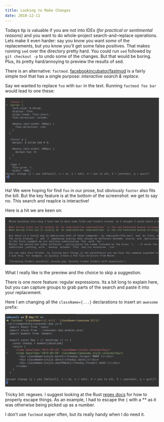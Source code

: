 ```yaml
---
title: Looking to Make Changes
date: 2018-12-11
---
```


Todays tip is valuable if you are not into IDEs (_for practical or sentimental reasons_) and you want to do whole-project search-and-replace operations.
Lets make it even harder: say you know you want _some_ of the replacements, but you know you'll get some false positives.
That makes running `sed` over the directory pretty hard.
You could run `sed` followed by `git checkout -p` to undo some of the changes. But that would be boring.
Plus, its pretty hard/annoying to preview the results of sed.

There is an alternative: `fastmod`. [facebookincubator/fastmod](https://github.com/facebookincubator/fastmod) is a fairly simple tool
that has a single purpose: _interactive search & replace_.

Say we wanted to replace `foo` with `bar` in the text.
Running `fastmod foo bar` would lead to one these:

![Rejecting a change in fastmod](./fastmod1.png 'Here is a change we dont want')

Ha! We were hoping for find `foo` in our prose, but obviously `footer` also fits the bill.
But the key feature is at the bottom of the screenshot: we get to say no.
This search and reaplce is interactive!

Here is a hit we are keen on:

![Accepted change in fastmod](./fastmod2.png 'Much better hit!')

What I really like is the preview and the choice to skip a suggestion.

There is one more feature: regular expressions.
Its a bit long to explain here, but you can capture groups to grab parts of the search and paste it into your replacement.

Here I am changing all the `className={...}` declarations to insert an `awesome` prefix:

![Fastmod regex](./fastmod-regex.png 'Search and Replace on the commandline with a regex')

Tricky bit: regexes. I suggest looking at the Rust [regex docs](https://docs.rs/regex/1.1.0/regex/) for how to properly escape things.
As an example, I had to escape the `{` with a *\* as it was otherwise being picked up as a number.

I don't use `fastmod` super often, but its really handy when I do need it.

